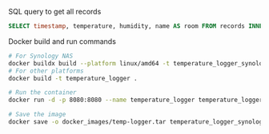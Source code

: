 SQL query to get all records

```sql
SELECT timestamp, temperature, humidity, name AS room FROM records INNER JOIN devices ON records.device_id = devices.id;
```

Docker build and run commands

```bash
# For Synology NAS
docker buildx build --platform linux/amd64 -t temperature_logger_synology:latest .
# For other platforms
docker build -t temperature_logger .

# Run the container
docker run -d -p 8080:8080 --name temperature_logger temperature_logger

# Save the image
docker save -o docker_images/temp-logger.tar temperature_logger_synology:latest
```